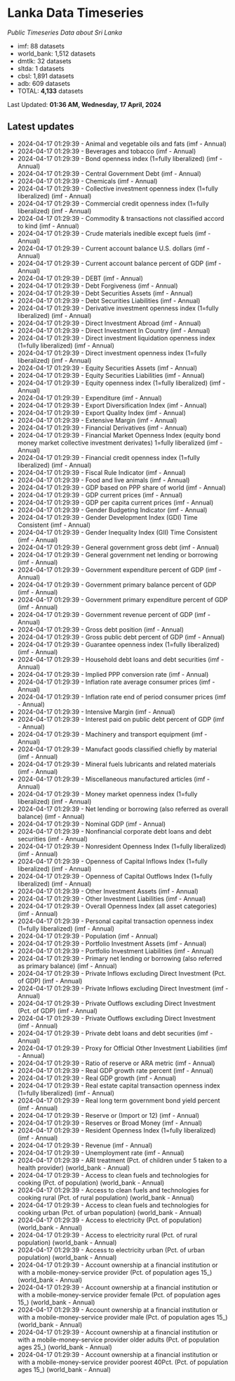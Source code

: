 # Lanka Data Timeseries
*Public Timeseries Data about Sri Lanka*

* imf: 88 datasets
* world_bank: 1,512 datasets
* dmtlk: 32 datasets
* sltda: 1 datasets
* cbsl: 1,891 datasets
* adb: 609 datasets
* TOTAL: **4,133** datasets

Last Updated: **01:36 AM, Wednesday, 17 April, 2024**

## Latest updates

* 2024-04-17 01:29:39 - Animal and vegetable oils and fats (imf - Annual)
* 2024-04-17 01:29:39 - Beverages and tobacco (imf - Annual)
* 2024-04-17 01:29:39 - Bond openness index (1=fully liberalized) (imf - Annual)
* 2024-04-17 01:29:39 - Central Government Debt (imf - Annual)
* 2024-04-17 01:29:39 - Chemicals (imf - Annual)
* 2024-04-17 01:29:39 - Collective investment openness index (1=fully liberalized) (imf - Annual)
* 2024-04-17 01:29:39 - Commercial credit openness index (1=fully liberalized) (imf - Annual)
* 2024-04-17 01:29:39 - Commodity & transactions not classified accord to kind (imf - Annual)
* 2024-04-17 01:29:39 - Crude materials inedible except fuels (imf - Annual)
* 2024-04-17 01:29:39 - Current account balance U.S. dollars (imf - Annual)
* 2024-04-17 01:29:39 - Current account balance percent of GDP (imf - Annual)
* 2024-04-17 01:29:39 - DEBT (imf - Annual)
* 2024-04-17 01:29:39 - Debt Forgiveness (imf - Annual)
* 2024-04-17 01:29:39 - Debt Securities Assets (imf - Annual)
* 2024-04-17 01:29:39 - Debt Securities Liabilities (imf - Annual)
* 2024-04-17 01:29:39 - Derivative investment openness index (1=fully liberalized) (imf - Annual)
* 2024-04-17 01:29:39 - Direct Investment Abroad (imf - Annual)
* 2024-04-17 01:29:39 - Direct Investment In Country (imf - Annual)
* 2024-04-17 01:29:39 - Direct investment liquidation openness index (1=fully liberalized) (imf - Annual)
* 2024-04-17 01:29:39 - Direct investment openness index (1=fully liberalized) (imf - Annual)
* 2024-04-17 01:29:39 - Equity Securities Assets (imf - Annual)
* 2024-04-17 01:29:39 - Equity Securities Liabilities (imf - Annual)
* 2024-04-17 01:29:39 - Equity openness index (1=fully liberalized) (imf - Annual)
* 2024-04-17 01:29:39 - Expenditure (imf - Annual)
* 2024-04-17 01:29:39 - Export Diversification Index (imf - Annual)
* 2024-04-17 01:29:39 - Export Quality Index (imf - Annual)
* 2024-04-17 01:29:39 - Extensive Margin (imf - Annual)
* 2024-04-17 01:29:39 - Financial Derivatives (imf - Annual)
* 2024-04-17 01:29:39 - Financial Market Openness Index (equity bond money market collective investment derivates) 1=fully liberalized (imf - Annual)
* 2024-04-17 01:29:39 - Financial credit openness index (1=fully liberalized) (imf - Annual)
* 2024-04-17 01:29:39 - Fiscal Rule Indicator (imf - Annual)
* 2024-04-17 01:29:39 - Food and live animals (imf - Annual)
* 2024-04-17 01:29:39 - GDP based on PPP share of world (imf - Annual)
* 2024-04-17 01:29:39 - GDP current prices (imf - Annual)
* 2024-04-17 01:29:39 - GDP per capita current prices (imf - Annual)
* 2024-04-17 01:29:39 - Gender Budgeting Indicator (imf - Annual)
* 2024-04-17 01:29:39 - Gender Development Index (GDI) Time Consistent (imf - Annual)
* 2024-04-17 01:29:39 - Gender Inequality Index (GII) Time Consistent (imf - Annual)
* 2024-04-17 01:29:39 - General government gross debt (imf - Annual)
* 2024-04-17 01:29:39 - General government net lending or borrowing (imf - Annual)
* 2024-04-17 01:29:39 - Government expenditure percent of GDP (imf - Annual)
* 2024-04-17 01:29:39 - Government primary balance percent of GDP (imf - Annual)
* 2024-04-17 01:29:39 - Government primary expenditure percent of GDP (imf - Annual)
* 2024-04-17 01:29:39 - Government revenue percent of GDP (imf - Annual)
* 2024-04-17 01:29:39 - Gross debt position (imf - Annual)
* 2024-04-17 01:29:39 - Gross public debt percent of GDP (imf - Annual)
* 2024-04-17 01:29:39 - Guarantee openness index (1=fully liberalized) (imf - Annual)
* 2024-04-17 01:29:39 - Household debt loans and debt securities (imf - Annual)
* 2024-04-17 01:29:39 - Implied PPP conversion rate (imf - Annual)
* 2024-04-17 01:29:39 - Inflation rate average consumer prices (imf - Annual)
* 2024-04-17 01:29:39 - Inflation rate end of period consumer prices (imf - Annual)
* 2024-04-17 01:29:39 - Intensive Margin (imf - Annual)
* 2024-04-17 01:29:39 - Interest paid on public debt percent of GDP (imf - Annual)
* 2024-04-17 01:29:39 - Machinery and transport equipment (imf - Annual)
* 2024-04-17 01:29:39 - Manufact goods classified chiefly by material (imf - Annual)
* 2024-04-17 01:29:39 - Mineral fuels lubricants and related materials (imf - Annual)
* 2024-04-17 01:29:39 - Miscellaneous manufactured articles (imf - Annual)
* 2024-04-17 01:29:39 - Money market openness index (1=fully liberalized) (imf - Annual)
* 2024-04-17 01:29:39 - Net lending or borrowing (also referred as overall balance) (imf - Annual)
* 2024-04-17 01:29:39 - Nominal GDP (imf - Annual)
* 2024-04-17 01:29:39 - Nonfinancial corporate debt loans and debt securities (imf - Annual)
* 2024-04-17 01:29:39 - Nonresident Openness Index (1=fully liberalized) (imf - Annual)
* 2024-04-17 01:29:39 - Openness of Capital Inflows Index (1=fully liberalized) (imf - Annual)
* 2024-04-17 01:29:39 - Openness of Capital Outflows Index (1=fully liberalized) (imf - Annual)
* 2024-04-17 01:29:39 - Other Investment Assets (imf - Annual)
* 2024-04-17 01:29:39 - Other Investment Liabilities (imf - Annual)
* 2024-04-17 01:29:39 - Overall Openness Index (all asset categories) (imf - Annual)
* 2024-04-17 01:29:39 - Personal capital transaction openness index (1=fully liberalized) (imf - Annual)
* 2024-04-17 01:29:39 - Population (imf - Annual)
* 2024-04-17 01:29:39 - Portfolio Investment Assets (imf - Annual)
* 2024-04-17 01:29:39 - Portfolio Investment Liabilities (imf - Annual)
* 2024-04-17 01:29:39 - Primary net lending or borrowing (also referred as primary balance) (imf - Annual)
* 2024-04-17 01:29:39 - Private Inflows excluding Direct Investment (Pct. of GDP) (imf - Annual)
* 2024-04-17 01:29:39 - Private Inflows excluding Direct Investment (imf - Annual)
* 2024-04-17 01:29:39 - Private Outflows excluding Direct Investment (Pct. of GDP) (imf - Annual)
* 2024-04-17 01:29:39 - Private Outflows excluding Direct Investment (imf - Annual)
* 2024-04-17 01:29:39 - Private debt loans and debt securities (imf - Annual)
* 2024-04-17 01:29:39 - Proxy for Official Other Investment Liabilities (imf - Annual)
* 2024-04-17 01:29:39 - Ratio of reserve or ARA metric (imf - Annual)
* 2024-04-17 01:29:39 - Real GDP growth rate percent (imf - Annual)
* 2024-04-17 01:29:39 - Real GDP growth (imf - Annual)
* 2024-04-17 01:29:39 - Real estate capital transaction openness index (1=fully liberalized) (imf - Annual)
* 2024-04-17 01:29:39 - Real long term government bond yield percent (imf - Annual)
* 2024-04-17 01:29:39 - Reserve or (Import or 12) (imf - Annual)
* 2024-04-17 01:29:39 - Reserves or Broad Money (imf - Annual)
* 2024-04-17 01:29:39 - Resident Openness Index (1=fully liberalized) (imf - Annual)
* 2024-04-17 01:29:39 - Revenue (imf - Annual)
* 2024-04-17 01:29:39 - Unemployment rate (imf - Annual)
* 2024-04-17 01:29:39 - ARI treatment (Pct. of children under 5 taken to a health provider) (world_bank - Annual)
* 2024-04-17 01:29:39 - Access to clean fuels and technologies for cooking (Pct. of population) (world_bank - Annual)
* 2024-04-17 01:29:39 - Access to clean fuels and technologies for cooking rural (Pct. of rural population) (world_bank - Annual)
* 2024-04-17 01:29:39 - Access to clean fuels and technologies for cooking urban (Pct. of urban population) (world_bank - Annual)
* 2024-04-17 01:29:39 - Access to electricity (Pct. of population) (world_bank - Annual)
* 2024-04-17 01:29:39 - Access to electricity rural (Pct. of rural population) (world_bank - Annual)
* 2024-04-17 01:29:39 - Access to electricity urban (Pct. of urban population) (world_bank - Annual)
* 2024-04-17 01:29:39 - Account ownership at a financial institution or with a mobile-money-service provider (Pct. of population ages 15_) (world_bank - Annual)
* 2024-04-17 01:29:39 - Account ownership at a financial institution or with a mobile-money-service provider female (Pct. of population ages 15_) (world_bank - Annual)
* 2024-04-17 01:29:39 - Account ownership at a financial institution or with a mobile-money-service provider male (Pct. of population ages 15_) (world_bank - Annual)
* 2024-04-17 01:29:39 - Account ownership at a financial institution or with a mobile-money-service provider older adults (Pct. of population ages 25_) (world_bank - Annual)
* 2024-04-17 01:29:39 - Account ownership at a financial institution or with a mobile-money-service provider poorest 40Pct. (Pct. of population ages 15_) (world_bank - Annual)